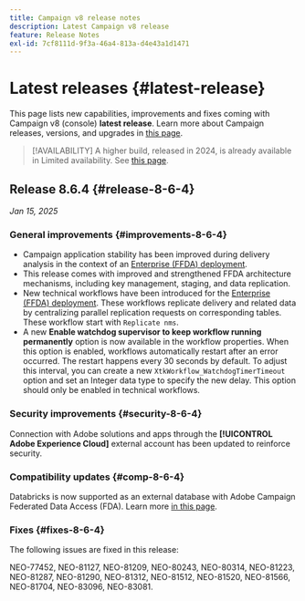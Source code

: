 ```yaml
---
title: Campaign v8 release notes
description: Latest Campaign v8 release
feature: Release Notes
exl-id: 7cf8111d-9f3a-46a4-813a-d4e43a1d1471
---
```

# Latest releases {#latest-release}

This page lists new capabilities, improvements and fixes coming with Campaign v8 (console) **latest release**. Learn more about Campaign releases, versions, and upgrades in [this page](upgrades.md). 


>[!AVAILABILITY]
>A higher build, released in 2024, is already available in Limited availability. See [this page](release-notes-2024.md).
>

## Release 8.6.4 {#release-8-6-4}

_Jan 15, 2025_


### General improvements {#improvements-8-6-4}

* Campaign application stability has been improved during delivery analysis in the context of an [Enterprise (FFDA) deployment](../../v8/architecture/enterprise-deployment.md).
* This release comes with improved and strengthened FFDA architecture mechanisms, including key management, staging, and data replication.
* New technical workflows have been introduced for the [Enterprise (FFDA) deployment](../../v8/architecture/enterprise-deployment.md). These workflows replicate delivery and related data by centralizing parallel replication requests on corresponding tables. These workflow start with `Replicate nms`.
* A new **Enable watchdog supervisor to keep workflow running permanently** option is now available in the workflow properties. When this option is enabled, workflows automatically restart after an error occurred. The restart happens every 30 seconds by default. To adjust this interval, you can create a new `XtkWorkflow_WatchdogTimerTimeout` option and set an Integer data type to specify the new delay. This option should only be enabled in technical workflows.

### Security improvements {#security-8-6-4}

Connection with Adobe solutions and apps through the **[!UICONTROL Adobe Experience Cloud]** external account has been updated to reinforce security. 

<!--
### Connection to Campaign {#ims-8-6-4}

**(Limited availability)** For a restricted list of customers, Campaign v8.6.4 can allow native authentication mode instead of Adobe Identity Management System (IMS). Note that if you are using Campaign native authentication, you cannot access to [Campaign Web User Interface](../start/campaign-ui.md#campaign-web-user-interface).-->

### Compatibility updates {#comp-8-6-4}

Databricks is now supported as an external database with Adobe Campaign Federated Data Access (FDA). Learn more [in this page](compatibility-matrix.md#FederatedDataAccessFDA).

### Fixes {#fixes-8-6-4}

The following issues are fixed in this release:

NEO-77452, NEO-81127, NEO-81209, NEO-80243, NEO-80314, NEO-81223, NEO-81287, NEO-81290, NEO-81312, NEO-81512, NEO-81520, NEO-81566, NEO-81704, NEO-83096, NEO-83081.